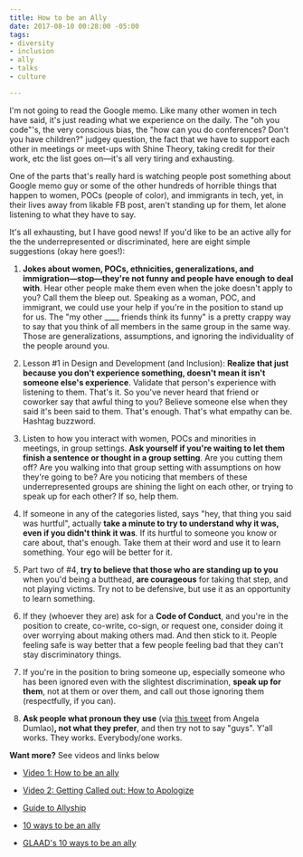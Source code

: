 ```yaml
---
title: How to be an Ally
date: 2017-08-10 00:28:00 -05:00
tags:
- diversity
- inclusion
- ally
- talks
- culture

---
```


I'm not going to read the Google memo. Like many other women in tech have said, it's just reading what we experience on the daily. The "oh you code"'s, the very conscious bias, the "how can you do conferences? Don't you have children?" judgey question, the fact that we have to support each other in meetings or meet-ups with Shine Theory, taking credit for their work, etc the list goes on—it's all very tiring and exhausting. 

One of the parts that's really hard is watching people post something about Google memo guy or some of the other hundreds of horrible things that happen to women, POCs (people of color), and immigrants in tech, yet, in their lives away from likable FB post, aren't standing up for them, let alone listening to what they have to say. 

It's all exhausting, but I have good news! If you'd like to be an active ally for the the underrepresented or discriminated, here are eight simple suggestions (okay here goes!):

1) **Jokes about women, POCs, ethnicities, generalizations, and immigration—stop—they're not funny and people have enough to deal with**. Hear other people make them even when the joke doesn't apply to you? Call them the bleep out. Speaking as a woman, POC, and immigrant, we could use your help if you're in the position to stand up for us. The "my other ____ friends think its funny" is a pretty crappy way to say that you think of all members in the same group in the same way. Those are generalizations, assumptions, and ignoring the individuality of the people around you.

2) Lesson #1 in Design and Development (and Inclusion): **Realize that just because you don't experience something, doesn't mean it isn't someone else's experience**. Validate that person's experience with listening to them. That's it. So you've never heard that friend or coworker say that awful thing to you? Believe someone else when they said it's been said to them. That's enough. That's what empathy can be. Hashtag buzzword.

3) Listen to how you interact with women, POCs and minorities in meetings, in group settings. **Ask yourself if you're waiting to let them finish a sentence or thought in a group setting**. Are you cutting them off? Are you walking into that group setting with assumptions on how they're going to be? Are you noticing that members of these underrepresented groups are shining the light on each other, or trying to speak up for each other? If so, help them.

4) If someone in any of the categories listed, says "hey, that thing you said was hurtful", actually **take a minute to try to understand why it was, even if you didn't think it was**. If its hurtful to someone you know or care about, that's enough. Take them at their word and use it to learn something. Your ego will be better for it.

5) Part two of #4, **try to believe that those who are standing up to you** when you'd being a butthead, **are courageous** for taking that step, and not playing victims. Try not to be defensive, but use it as an opportunity to learn something. 

 6) If they (whoever they are) ask for a **Code of Conduct**, and you're in the position to create, co-write, co-sign, or request one, consider doing it over worrying about making others mad. And then stick to it. People feeling safe is way better that a few people feeling bad that they can't stay discriminatory things. 

7) If you're in the position to bring someone up, especially someone who has been ignored even with the slightest discrimination, **speak up for them**, not at them or over them, and call out those ignoring them (respectfully, if you can).

8) **Ask people what pronoun they use** (via [this tweet](https://twitter.com/angelacdumlao/status/886698018279444480) from Angela Dumlao)**, not what they prefer**, and then try not to say "guys". Y'all works. They works. Everybody/one works.

**Want more?** See videos and links below 

- [Video 1: How to be an ally](http://samkapila.com/2014/12/09/five-tips-on-how-to-be-an-ally-video.html)

- [Video 2: Getting Called out: How to Apologize](https://www.youtube.com/watch?v=C8xJXKYL8pU)

- [Guide to Allyship](http://www.guidetoallyship.com/)

- [10 ways to be an ally](http://everydayfeminism.com/2013/11/things-allies-need-to-know/)

- [GLAAD's 10 ways to be an ally](https://www.glaad.org/resources/ally/2)
